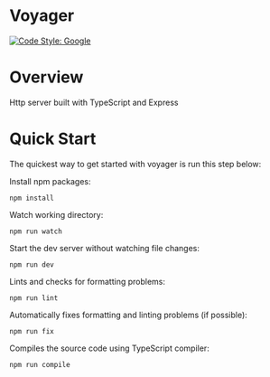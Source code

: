 # Voyager

[![Code Style: Google](https://img.shields.io/badge/code%20style-google-blueviolet.svg)](https://github.com/google/gts)

# Overview

Http server built with TypeScript and Express

# Quick Start

The quickest way to get started with voyager is run this step below:

Install npm packages:

```shell
npm install
```

Watch working directory:

```shell
npm run watch
```

Start the dev server without watching file changes:

```shell
npm run dev
```

Lints and checks for formatting problems:

```shell
npm run lint
```

Automatically fixes formatting and linting problems (if possible):

```shell
npm run fix
```

Compiles the source code using TypeScript compiler:

```shell
npm run compile
```
